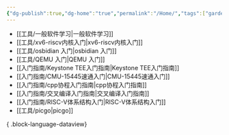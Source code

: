 ```yaml
---
{"dg-publish":true,"dg-home":"true","permalink":"/Home/","tags":["gardenEntry"],"dgPassFrontmatter":true}
---
```




- [[工具/一般软件学习\|一般软件学习]]
- [[工具/xv6-riscv内核入门\|xv6-riscv内核入门]]
- [[工具/osbidian 入门\|osbidian 入门]]
- [[工具/QEMU 入门\|QEMU 入门]]
- [[入门指南/Keystone TEE入门指南\|Keystone TEE入门指南]]
- [[入门指南/CMU-15445速通入门\|CMU-15445速通入门]]
- [[入门指南/cpp协程入门指南\|cpp协程入门指南]]
- [[入门指南/交叉编译入门指南\|交叉编译入门指南]]
- [[入门指南/RISC-V体系结构入门\|RISC-V体系结构入门]]
- [[工具/picgo\|picgo]]

{ .block-language-dataview}